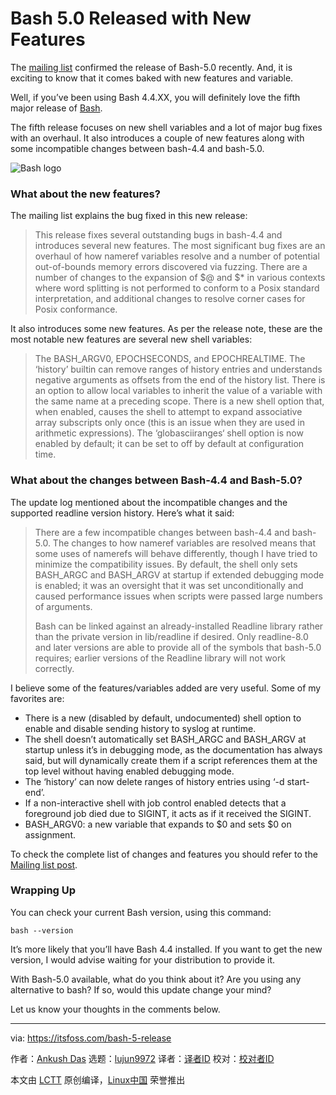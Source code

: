 [#]: collector: (lujun9972)
[#]: translator: (geekpi)
[#]: reviewer: ( )
[#]: publisher: ( )
[#]: url: ( )
[#]: subject: (Bash 5.0 Released with New Features)
[#]: via: (https://itsfoss.com/bash-5-release)
[#]: author: (Ankush Das https://itsfoss.com/author/ankush/)

Bash 5.0 Released with New Features
======

The [mailing list][1] confirmed the release of Bash-5.0 recently. And, it is exciting to know that it comes baked with new features and variable.

Well, if you’ve been using Bash 4.4.XX, you will definitely love the fifth major release of [Bash][2].

The fifth release focuses on new shell variables and a lot of major bug fixes with an overhaul. It also introduces a couple of new features along with some incompatible changes between bash-4.4 and bash-5.0.

![Bash logo][3]

### What about the new features?

The mailing list explains the bug fixed in this new release:

> This release fixes several outstanding bugs in bash-4.4 and introduces several new features. The most significant bug fixes are an overhaul of how nameref variables resolve and a number of potential out-of-bounds memory errors discovered via fuzzing. There are a number of changes to the expansion of $@ and $* in various contexts where word splitting is not performed to conform to a Posix standard interpretation, and additional changes to resolve corner cases for Posix conformance.

It also introduces some new features. As per the release note, these are the most notable new features are several new shell variables:

> The BASH_ARGV0, EPOCHSECONDS, and EPOCHREALTIME. The ‘history’ builtin can remove ranges of history entries and understands negative arguments as offsets from the end of the history list. There is an option to allow local variables to inherit the value of a variable with the same name at a preceding scope. There is a new shell option that, when enabled, causes the shell to attempt to expand associative array subscripts only once (this is an issue when they are used in arithmetic expressions). The ‘globasciiranges‘ shell option is now enabled by default; it can be set to off by default at configuration time.

### What about the changes between Bash-4.4 and Bash-5.0?

The update log mentioned about the incompatible changes and the supported readline version history. Here’s what it said:

> There are a few incompatible changes between bash-4.4 and bash-5.0. The changes to how nameref variables are resolved means that some uses of namerefs will behave differently, though I have tried to minimize the compatibility issues. By default, the shell only sets BASH_ARGC and BASH_ARGV at startup if extended debugging mode is enabled; it was an oversight that it was set unconditionally and caused performance issues when scripts were passed large numbers of arguments.
>
> Bash can be linked against an already-installed Readline library rather than the private version in lib/readline if desired. Only readline-8.0 and later versions are able to provide all of the symbols that bash-5.0 requires; earlier versions of the Readline library will not work correctly.

I believe some of the features/variables added are very useful. Some of my favorites are:

  * There is a new (disabled by default, undocumented) shell option to enable and disable sending history to syslog at runtime.
  * The shell doesn’t automatically set BASH_ARGC and BASH_ARGV at startup unless it’s in debugging mode, as the documentation has always said, but will dynamically create them if a script references them at the top level without having enabled debugging mode.
  * The ‘history’ can now delete ranges of history entries using ‘-d start-end’.
  * If a non-interactive shell with job control enabled detects that a foreground job died due to SIGINT, it acts as if it received the SIGINT.
  * BASH_ARGV0: a new variable that expands to $0 and sets $0 on assignment.



To check the complete list of changes and features you should refer to the [Mailing list post][1].

### Wrapping Up

You can check your current Bash version, using this command:

```
bash --version
```

It’s more likely that you’ll have Bash 4.4 installed. If you want to get the new version, I would advise waiting for your distribution to provide it.

With Bash-5.0 available, what do you think about it? Are you using any alternative to bash? If so, would this update change your mind?

Let us know your thoughts in the comments below.

--------------------------------------------------------------------------------

via: https://itsfoss.com/bash-5-release

作者：[Ankush Das][a]
选题：[lujun9972][b]
译者：[译者ID](https://github.com/译者ID)
校对：[校对者ID](https://github.com/校对者ID)

本文由 [LCTT](https://github.com/LCTT/TranslateProject) 原创编译，[Linux中国](https://linux.cn/) 荣誉推出

[a]: https://itsfoss.com/author/ankush/
[b]: https://github.com/lujun9972
[1]: https://lists.gnu.org/archive/html/bug-bash/2019-01/msg00063.html
[2]: https://www.gnu.org/software/bash/
[3]: https://i1.wp.com/itsfoss.com/wp-content/uploads/2019/01/bash-logo.jpg?resize=800%2C450&ssl=1
